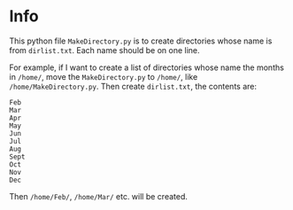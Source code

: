 # Info
This python file `MakeDirectory.py` is to create directories whose name is from `dirlist.txt`. Each name should be on one line.

For example, if I want to create a list of directories whose name the months in `/home/`, move the `MakeDirectory.py` to `/home/`, like `/home/MakeDirectory.py`. Then create `dirlist.txt`, the contents are:
```
Feb
Mar
Apr
May
Jun
Jul
Aug
Sept
Oct
Nov
Dec

```

Then `/home/Feb/`, `/home/Mar/` etc. will be created.